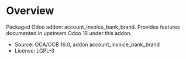 # Overview

Packaged Odoo addon: account_invoice_bank_brand. Provides features documented in upstream Odoo 16 under this addon.

- Source: OCA/OCB 16.0, addon account_invoice_bank_brand
- License: LGPL-3
